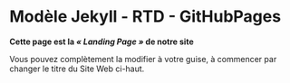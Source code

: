# Modèle Jekyll - RTD - GitHubPages

**Cette page est la *« Landing Page »* de notre site**  

Vous pouvez complètement la modifier à votre guise, à commencer par changer le titre du Site Web ci-haut.
